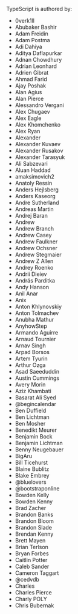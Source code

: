 TypeScript is authored by:

 - 0verk1ll
 - Abubaker Bashir
 - Adam Freidin
 - Adam Postma
 - Adi Dahiya
 - Aditya Daflapurkar
 - Adnan Chowdhury
 - Adrian Leonhard
 - Adrien Gibrat
 - Ahmad Farid
 - Ajay Poshak
 - Alan Agius
 - Alan Pierce
 - Alessandro Vergani
 - Alex Chugaev
 - Alex Eagle
 - Alex Khomchenko
 - Alex Ryan
 - Alexander
 - Alexander Kuvaev
 - Alexander Rusakov
 - Alexander Tarasyuk
 - Ali Sabzevari
 - Aluan Haddad
 - amaksimovich2
 - Anatoly Ressin
 - Anders Hejlsberg
 - Anders Kaseorg
 - Andre Sutherland
 - Andreas Martin
 - Andrej Baran
 - Andrew
 - Andrew Branch
 - Andrew Casey
 - Andrew Faulkner
 - Andrew Ochsner
 - Andrew Stegmaier
 - Andrew Z Allen
 - Andrey Roenko
 - Andrii Dieiev
 - András Parditka
 - Andy Hanson
 - Anil Anar
 - Anix
 - Anton Khlynovskiy
 - Anton Tolmachev
 - Anubha Mathur
 - AnyhowStep
 - Armando Aguirre
 - Arnaud Tournier
 - Arnav Singh
 - Arpad Borsos
 - Artem Tyurin
 - Arthur Ozga
 - Asad Saeeduddin
 - Austin Cummings
 - Avery Morin
 - Aziz Khambati
 - Basarat Ali Syed
 - @begincalendar
 - Ben Duffield
 - Ben Lichtman
 - Ben Mosher
 - Benedikt Meurer
 - Benjamin Bock
 - Benjamin Lichtman
 - Benny Neugebauer
 - BigAru
 - Bill Ticehurst
 - Blaine Bublitz
 - Blake Embrey
 - @bluelovers
 - @bootstraponline
 - Bowden Kelly
 - Bowden Kenny
 - Brad Zacher
 - Brandon Banks
 - Brandon Bloom
 - Brandon Slade
 - Brendan Kenny
 - Brett Mayen
 - Brian Terlson
 - Bryan Forbes
 - Caitlin Potter
 - Caleb Sander
 - Cameron Taggart
 - @cedvdb
 - Charles
 - Charles Pierce
 - Charly POLY
 - Chris Bubernak